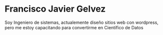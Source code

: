 # Francisco Javier Gelvez
Soy Ingeniero de sistemas, actualemente diseño sitios web con wordpress, pero me estoy capacitando para convertirme en Científico de Datos
